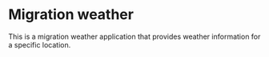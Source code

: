 # Migration weather

This is a migration weather application that provides weather information for a specific location.